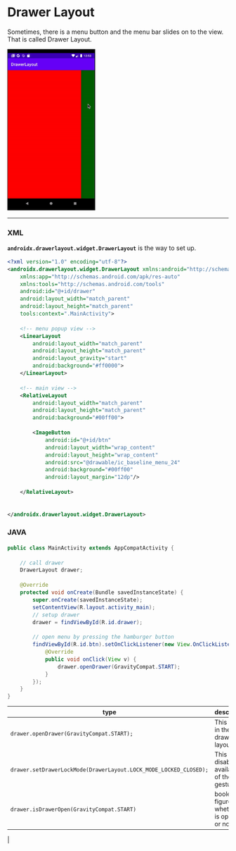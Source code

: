 # Drawer Layout
Sometimes, there is a menu button and the menu bar slides on to the view. That is called Drawer Layout.

<img src="img/gif.gif" width="200">

--- 

### XML
**```androidx.drawerlayout.widget.DrawerLayout```** is the way to set up.

```xml
<?xml version="1.0" encoding="utf-8"?>
<androidx.drawerlayout.widget.DrawerLayout xmlns:android="http://schemas.android.com/apk/res/android"
    xmlns:app="http://schemas.android.com/apk/res-auto"
    xmlns:tools="http://schemas.android.com/tools"
    android:id="@+id/drawer"
    android:layout_width="match_parent"
    android:layout_height="match_parent"
    tools:context=".MainActivity">

    <!-- menu popup view -->
    <LinearLayout
        android:layout_width="match_parent"
        android:layout_height="match_parent"
        android:layout_gravity="start"
        android:background="#ff0000">
    </LinearLayout>

    <!-- main view -->
    <RelativeLayout
        android:layout_width="match_parent"
        android:layout_height="match_parent"
        android:background="#00ff00">

        <ImageButton
            android:id="@+id/btn"
            android:layout_width="wrap_content"
            android:layout_height="wrap_content"
            android:src="@drawable/ic_baseline_menu_24"
            android:background="#00ff00"
            android:layout_margin="12dp"/>

    </RelativeLayout>


</androidx.drawerlayout.widget.DrawerLayout>
```

### JAVA
```JAVA
public class MainActivity extends AppCompatActivity {
    
    // call drawer
    DrawerLayout drawer;

    @Override
    protected void onCreate(Bundle savedInstanceState) {
        super.onCreate(savedInstanceState);
        setContentView(R.layout.activity_main);
        // setup drawer
        drawer = findViewById(R.id.drawer);

        // open menu by pressing the hamburger button
        findViewById(R.id.btn).setOnClickListener(new View.OnClickListener() {
            @Override
            public void onClick(View v) {
                drawer.openDrawer(GravityCompat.START);
            }
        });
    }
}
```

|type|description|
|-|-|
|```drawer.openDrawer(GravityCompat.START);```|This slides in the drawer layout|
|```drawer.setDrawerLockMode(DrawerLayout.LOCK_MODE_LOCKED_CLOSED);```|This will disable availability of the slide gesture.|
|```drawer.isDrawerOpen(GravityCompat.START)```|boolean to figure whether it is opened or not|
|